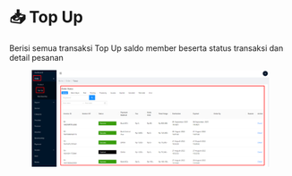 # 📥 Top Up

Berisi semua transaksi Top Up saldo member beserta status transaksi dan detail pesanan

<figure><img src="../../.gitbook/assets/Screenshot_13.png" alt=""><figcaption></figcaption></figure>
